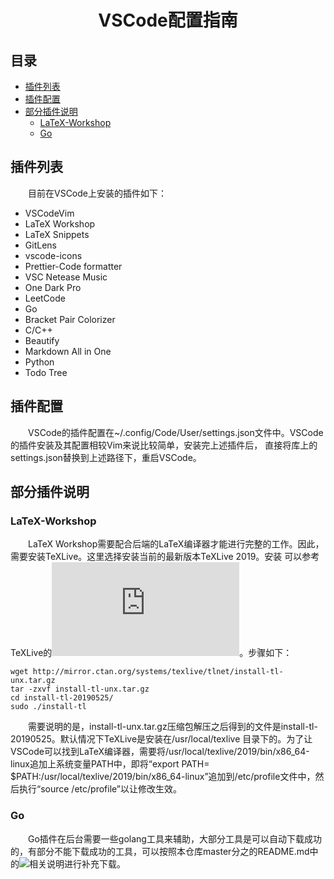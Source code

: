 <h1 align="center">VSCode配置指南</h1>

## 目录
- [插件列表](#插件列表)
- [插件配置](#插件配置)
- [部分插件说明](#部分插件说明)
  - [LaTeX-Workshop](#LaTeX-Workshop)
  - [Go](#Go)


## 插件列表
　　目前在VSCode上安装的插件如下：
- VSCodeVim
- LaTeX Workshop
- LaTeX Snippets
- GitLens
- vscode-icons
- Prettier-Code formatter
- VSC Netease Music
- One Dark Pro
- LeetCode
- Go
- Bracket Pair Colorizer
- C/C++
- Beautify
- Markdown All in One
- Python
- Todo Tree
## 插件配置
　　VSCode的插件配置在~/.config/Code/User/settings.json文件中。VSCode的插件安装及其配置相较Vim来说比较简单，安装完上述插件后，
直接将库上的settings.json替换到上述路径下，重启VSCode。
## 部分插件说明
### LaTeX-Workshop
　　LaTeX Workshop需要配合后端的LaTeX编译器才能进行完整的工作。因此，需要安装TeXLive。这里选择安装当前的最新版本TeXLive 2019。安装
可以参考TeXLive的![官网](http://tug.org/texlive/acquire-netinstall.html)。步骤如下：
```
wget http://mirror.ctan.org/systems/texlive/tlnet/install-tl-unx.tar.gz
tar -zxvf install-tl-unx.tar.gz
cd install-tl-20190525/
sudo ./install-tl
```
　　需要说明的是，install-tl-unx.tar.gz压缩包解压之后得到的文件是install-tl-20190525。默认情况下TeXLive是安装在/usr/local/texlive
目录下的。为了让VSCode可以找到LaTeX编译器，需要将/usr/local/texlive/2019/bin/x86_64-linux追加上系统变量PATH中，即将“export PATH=
$PATH:/usr/local/texlive/2019/bin/x86_64-linux”追加到/etc/profile文件中，然后执行“source /etc/profile”以让修改生效。
### Go
　　Go插件在后台需要一些golang工具来辅助，大部分工具是可以自动下载成功的，有部分不能下载成功的工具，可以按照本仓库master分之的README.md中的![相关说明](https://github.com/TitenWang/vimrc/#vim-go)进行补充下载。
    
